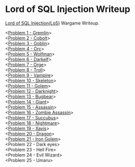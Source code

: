 # Lord of SQL Injection Writeup
[Lord of SQL Injection(LoS)](http://los.eagle-jump.org) Wargame Writeup.

<[Problem 1 - Gremlin](https://github.com/JaehunYoon/los_writeup/blob/master/los_no1_gremlin.md)><br/>
<[Problem 2 - Cobolt](https://github.com/JaehunYoon/los_writeup/blob/master/los_no2_cobolt.md)><br/>
<[Problem 3 - Goblin](https://github.com/JaehunYoon/los_writeup/blob/master/los_no3_goblin.md)><br/>
<[Problem 4 - Orc](https://github.com/JaehunYoon/los_writeup/blob/master/los_no4_orc.md)><br/>
<[Problem 5 - Wolfman](https://github.com/JaehunYoon/los_writeup/blob/master/los_no5_wolfman.md)><br/>
<[Problem 6 - Darkelf](https://github.com/JaehunYoon/los_writeup/blob/master/los_no6_darkelf.md)><br/>
<[Problem 7 - Orge](https://github.com/JaehunYoon/los_writeup/blob/master/los_no7_orge.md)><br/>
<[Problem 8 - Troll](https://github.com/JaehunYoon/los_writeup/blob/master/los_no8_troll.md)><br/>
<[Problem 9 - Vampire](https://github.com/JaehunYoon/los_writeup/blob/master/los_no9_vampire.md)><br/>
<[Problem 10 - Skeleton](https://github.com/JaehunYoon/los_writeup/blob/master/los_no10_skeleton.md)><br/>
<[Problem 11 - Golem](https://github.com/JaehunYoon/los_writeup/blob/master/los_no11_golem.md)><br/>
<[Problem 12 - Darknight](https://github.com/JaehunYoon/los_writeup/blob/master/los_no12_darknight.md)><br/>
<[Problem 13 - Bugbear](https://github.com/JaehunYoon/los_writeup/blob/master/los_no13_bugbear.md)><br/>
<[Problem 14 - Giant](https://github.com/JaehunYoon/los_writeup/blob/master/los_no14_giant.md)><br/>
<[Problem 15 - Assassin](https://github.com/JaehunYoon/los_writeup/blob/master/los_no15_assassin.md)><br/>
<[Problem 16 - Zombie Assassin](https://github.com/JaehunYoon/los_writeup/blob/master/los_no16_zombie_assassin.md)><br/>
<[Problem 17 - Succubus](https://github.com/JaehunYoon/los_writeup/blob/master/los_no17_succubus.md)><br/>
<[Problem 18 - Nightmare](https://github.com/JaehunYoon/los_writeup/blob/master/los_no18_nightmare.md)><br/>
<[Problem 19 - Xavis](https://github.com/JaehunYoon/los_writeup/blob/master/los_no19_xavis.md)><br/>
<[Problem 20 - Dragon](https://github.com/JaehunYoon/los_writeup/blob/master/los_no20_dragon.md)><br/>
<[Problem 21 - Iron Golem](https://github.com/JaehunYoon/los_writeup/blob/master/los_no21_iron_golem.md)><br/>
<Problem 22 - Dark eyes><br/>
<Problem 23 - Hell Fire><br/>
<Problem 24 - Evil Wizard><br/>
<Problem 25 - Umaru>